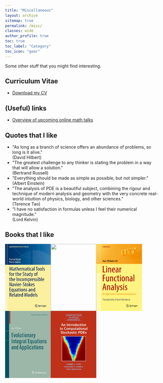 ```yaml
---
title: "Miscellaneous"
layout: archive
sitemap: true
permalink: /misc/
classes: wide
author_profile: true
toc: true
toc_label: "Category"
toc_icon: "gear"
---
```


Some other stuff that you might find interesting.

## Curriculum Vitae
- [Download my CV](/assets/CV.pdf)


## (Useful) links
- [Overview of upcoming online math talks](https://researchseminars.org/)

## Quotes that I like
- "As long as a branch of science offers an abundance of problems, so long is
it alive."  <br /> (David Hilbert)
- "The greatest challenge to any thinker is stating the problem in a way that
will allow a solution." <br /> (Bertrand Russell)
- "Everything should be made as simple as possible, but not simpler." <br /> (Albert Einstein)
- "The analysis of PDE is a beautiful subject, combining the rigour and technique of modern analysis and geometry with the very concrete real-world
intuition of physics, biology, and other sciences." <br /> (Terence Tao)
- "I have no satisfaction in formulas unless I feel their numerical magnitude." <br /> (Lord Kelvin)

## Books that I like
<img src="/assets/images/boyer.jpeg" width="150" height="220" alt="" align="left"  />    
<img src="/assets/images/roubicek.jpeg" width="150" height="220" alt="" align="left"  />    
<img src="/assets/images/alt.jpeg" width="150" height="220" alt="" align="left"  />    
<img src="/assets/images/pruss.jpeg" width="150" height="220" alt="" align="left"  />    
<img src="/assets/images/lord.jpeg" width="150" height="220" alt="" align="left"  />    

